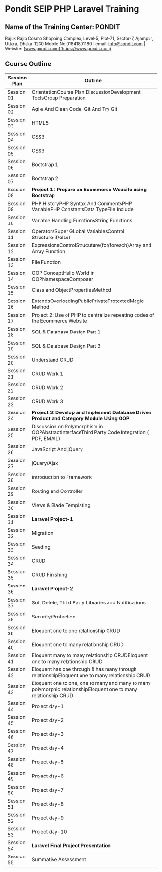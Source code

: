 # Pondit SEIP PHP Laravel Training

## Name of the Training Center: PONDIT

Rajuk Rajib Cosmo Shopping Complex, Level-5, Plot-71, Sector-7, Ajampur, Uttara, Dhaka-1230
Mobile No:01841801180 | email: info@pondit.com | Website: [www.pondit.com](https://www.pondit.com)

## Course Outline


| Session Plan | Outline                                                                                                          |
| -------------- | ------------------------------------------------------------------------------------------------------------------ |
| Session 01   | OrientationCourse Plan DiscussionDevelopment ToolsGroup Preparation                                              |
| Session 02   | Agile And Clean Code, Git And Try Git                                                                            |
| Session 03   | HTML5                                                                                                            |
| Session 04   | CSS3                                                                                                             |
| Session 05   | CSS3                                                                                                             |
| Session 06   | Bootstrap 1                                                                                                      |
| Session 07   | Bootstrap 2                                                                                                      |
| Session 08   | **Project 1 : Prepare an Ecommerce Website using Bootstrap**                                                     |
| Session 09   | PHP HistoryPHP Syntax And CommentsPHP VariablePHP ConstantsData TypeFile Include                                 |
| Session 10   | Variable Handling FunctionsString Functions                                                                      |
| Session 11   | OperatorsSuper GLobal VariablesControl Structure(if/else)                                                        |
| Session 12   | ExpressionsControlStrucuture(for/foreach)Array and Array Function                                                |
| Session 13   | File Function                                                                                                    |
| Session 14   | OOP ConceptHello World in OOPNamespaceComposer                                                                   |
| Session 15   | Class and ObjectPropertiesMethod                                                                                 |
| Session 16   | ExtendsOverloadingPublicPrivateProtectedMagic Method                                                             |
| Session 17   | Project 2: Use of PHP to centralize repeating codes of the Ecommerce Website                                     |
| Session 18   | SQL & Database Design Part 1                                                                                     |
| Session 19   | SQL & Database Design Part 3                                                                                     |
| Session 20   | Understand CRUD                                                                                                  |
| Session 21   | CRUD Work 1                                                                                                      |
| Session 22   | CRUD Work 2                                                                                                      |
| Session 23   | CRUD Work 3                                                                                                      |
| Session 24   | **Project 3: Develop and Implement Database Driven Product and Category Module Using OOP**                       |
| Session 25   | Discussion on Polymorphism in OOPAbstractInterfaceThird Party Code Integration ( PDF, EMAIL)                     |
| Session 26   | JavaScript And jQuery                                                                                            |
| Session 27   | jQuery/Ajax                                                                                                      |
| Session 28   | Introduction to Framework                                                                                        |
| Session 29   | Routing and Controller                                                                                           |
| Session 30   | Views & Blade Templating                                                                                         |
| Session 31   | **Laravel Project-1**                                                                                            |
| Session 32   | Migration                                                                                                        |
| Session 33   | Seeding                                                                                                          |
| Session 34   | CRUD                                                                                                             |
| Session 35   | CRUD Finishing                                                                                                   |
| Session 36   | **Laravel Project-2**                                                                                            |
| Session 37   | Soft Delete, Third Party Libraries and Notifications                                                             |
| Session 38   | Security/Protection                                                                                              |
| Session 39   | Eloquent one to one relationship CRUD                                                                            |
| Session 40   | Eloquent one to many relationship CRUD                                                                           |
| Session 41   | Eloquent many to many relationship CRUDEloquent one to many relationship CRUD                                    |
| Session 42   | Eloquent has one through & has many through relationshipEloquent one to many relationship CRUD                   |
| Session 43   | Eloquent one to one, one to many and many to many polymorphic relationshipEloquent one to many relationship CRUD |
| Session 44   | Project day-1                                                                                                    |
| Session 45   | Project day-2                                                                                                    |
| Session 46   | Project day-3                                                                                                    |
| Session 47   | Project day-4                                                                                                    |
| Session 48   | Project day-5                                                                                                    |
| Session 49   | Project day-6                                                                                                    |
| Session 50   | Project day-7                                                                                                    |
| Session 51   | Project day-8                                                                                                    |
| Session 52   | Project day-9                                                                                                    |
| Session 53   | Project day-10                                                                                                   |
| Session 54   | **Laravel Final Project Presentation**                                                                           |
| Session 55   | Summative Assessment                                                                                             |
